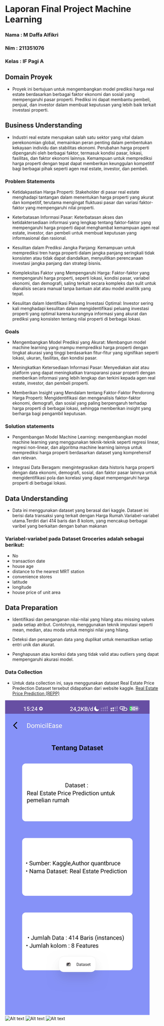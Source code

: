 # Laporan Final Project Machine Learning

### Nama : M Daffa Alfikri

### Nim : 211351076

### Kelas : IF Pagi A

## Domain Proyek
- Proyek ini bertujuan untuk mengembangkan model prediksi harga real estate berdasarkan berbagai faktor ekonomi dan sosial yang mempengaruhi pasar properti. Prediksi ini dapat membantu pembeli, penjual, dan investor dalam membuat keputusan yang lebih baik terkait investasi properti.

## Business Understanding
- Industri real estate merupakan salah satu sektor yang vital dalam perekonomian global, memainkan peran penting dalam pembentukan kekayaan individu dan stabilitas ekonomi. Perubahan harga properti dipengaruhi oleh berbagai faktor, termasuk kondisi pasar, lokasi, fasilitas, dan faktor ekonomi lainnya. Kemampuan untuk memprediksi harga properti dengan tepat dapat memberikan keunggulan kompetitif bagi berbagai pihak seperti agen real estate, investor, dan pembeli.

### Problem Statements
- Ketidakpastian Harga Properti:
Stakeholder di pasar real estate menghadapi tantangan dalam menentukan harga properti yang akurat dan kompetitif, terutama mengingat fluktuasi pasar dan variasi faktor-faktor yang mempengaruhi nilai properti.

- Keterbatasan Informasi Pasar:
Keterbatasan akses dan ketidaktersediaan informasi yang lengkap tentang faktor-faktor yang mempengaruhi harga properti dapat menghambat kemampuan agen real estate, investor, dan pembeli untuk membuat keputusan yang informasional dan rasional.

- Kesulitan dalam Prediksi Jangka Panjang:
Kemampuan untuk memprediksi tren harga properti dalam jangka panjang seringkali tidak konsisten atau tidak dapat diandalkan, menyulitkan perencanaan investasi jangka panjang dan strategi bisnis.

- Kompleksitas Faktor yang Mempengaruhi Harga:
Faktor-faktor yang mempengaruhi harga properti, seperti lokasi, kondisi pasar, variabel ekonomi, dan demografi, saling terkait secara kompleks dan sulit untuk dianalisis secara manual tanpa bantuan alat atau model analitik yang tepat.

- Kesulitan dalam Identifikasi Peluang Investasi Optimal:
Investor sering kali menghadapi kesulitan dalam mengidentifikasi peluang investasi properti yang optimal karena kurangnya informasi yang akurat dan prediksi yang konsisten tentang nilai properti di berbagai lokasi.
### Goals
- Mengembangkan Model Prediksi yang Akurat:
Membangun model machine learning yang mampu memprediksi harga properti dengan tingkat akurasi yang tinggi berdasarkan fitur-fitur yang signifikan seperti lokasi, ukuran, fasilitas, dan kondisi pasar.

- Meningkatkan Ketersediaan Informasi Pasar:
Menyediakan alat atau platform yang dapat meningkatkan transparansi pasar properti dengan memberikan informasi yang lebih lengkap dan terkini kepada agen real estate, investor, dan pembeli properti.

- Memberikan Insight yang Mendalam tentang Faktor-Faktor Pendorong Harga Properti:
Mengidentifikasi dan menganalisis faktor-faktor ekonomi, demografi, dan sosial yang paling berpengaruh terhadap harga properti di berbagai lokasi, sehingga memberikan insight yang berharga bagi pengambil keputusan.


  
### Solution statements
- Pengembangan Model Machine Learning:
 mengembangkan model machine learning yang menggunakan teknik-teknik seperti regresi linear, regresi non-linear, dan algoritma machine learning lainnya untuk memprediksi harga properti berdasarkan dataset yang komprehensif dan relevan.

- Integrasi Data Beragam:
mengintegrasikan data historis harga properti dengan data ekonomi, demografi, sosial, dan faktor pasar lainnya untuk mengidentifikasi pola dan korelasi yang dapat mempengaruhi harga properti di berbagai lokasi.

## Data Understanding
-  Data ini menggunakan dataset yang berasal dari kaggle. Dataset ini berisi data transaksi yang terkait dengan Harga Rumah.Variabel-variabel utama.Terdiri dari 414 baris dan 8 kolom, yang mencakup berbagai varibel yang berkaitan dengan bahan makanan

### Variabel-variabel pada Dataset Groceries adalah sebagai berikut:
- No 
- transaction date 
- house age 
- distance to the nearest MRT station 
- convenience stores 
- latitude
- longitude
- house price of unit area



## Data Preparation
- Identifikasi dan penanganan nilai-nilai yang hilang atau missing values pada setiap atribut. Contohnya, menggunakan teknik imputasi seperti mean, median, atau moda untuk mengisi nilai yang hilang.

- Deteksi dan penanganan data yang duplikat untuk memastikan setiap entri unik dan akurat.

- Penghapusan atau koreksi data yang tidak valid atau outliers yang dapat mempengaruhi akurasi model.

### Data Collection

- Untuk data collection ini, saya menggunakan dataset Real Estate Price Predection  Dataset tersebut didapatkan dari website kaggle.
[Real Estate Price Prediction (REPP)](https://www.kaggle.com/datasets/quantbruce/real-estate-price-prediction/data)
  

![Alt text](Output/1.jpg)
![Alt text](Streamlit2.png)
![Alt text](Streamlit3.png)
![Alt text](Streamlit4.png)
